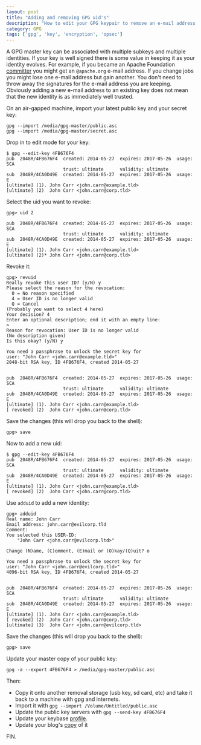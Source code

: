 ```yaml
---
layout: post
title: "Adding and removing GPG uid's"
description: "How to edit your GPG keypair to remove an e-mail address and add another"
category: GPG
tags: ['gpg', 'key', 'encryption', 'opsec']
---
```


A GPG master key can be associated with multiple subkeys and multiple identities. If your key is well signed there is some value in keeping it as your identity evolves. For example, if you became an Apache Foundation [committer](http://people.apache.org/committer-index.html) you might get an `@apache.org` e-mail address. If you change jobs you might lose one e-mail address but gain another. You don't need to throw away the signatures for the e-mail address you are keeping. Obviously adding a new e-mail address to an existing key does not mean that the new identity is as immediately well trusted.

On an air-gapped machine, import your latest public key and your secret key:

    gpg --import /media/gpg-master/public.asc
    gpg --import /media/gpg-master/secret.asc

Drop in to edit mode for your key:

    $ gpg --edit-key 4FB676F4
    pub  2048R/4FB676F4  created: 2014-05-27  expires: 2017-05-26  usage: SCA
                         trust: ultimate      validity: ultimate
    sub  2048R/4CA0D49E  created: 2014-05-27  expires: 2017-05-26  usage: E
    [ultimate] (1). John Carr <john.carr@example.tld>
    [ultimate] (2)  John Carr <john.carr@corp.tld>

Select the uid you want to revoke:

    gpg> uid 2

    pub  2048R/4FB676F4  created: 2014-05-27  expires: 2017-05-26  usage: SCA
                         trust: ultimate      validity: ultimate
    sub  2048R/4CA0D49E  created: 2014-05-27  expires: 2017-05-26  usage: E
    [ultimate] (1). John Carr <john.carr@example.tld>
    [ultimate] (2)* John Carr <john.carr@corp.tld>

Revoke it:

    gpg> revuid
    Really revoke this user ID? (y/N) y
    Please select the reason for the revocation:
      0 = No reason specified
      4 = User ID is no longer valid
      Q = Cancel
    (Probably you want to select 4 here)
    Your decision? 4
    Enter an optional description; end it with an empty line:
    >
    Reason for revocation: User ID is no longer valid
    (No description given)
    Is this okay? (y/N) y

    You need a passphrase to unlock the secret key for
    user: "John Carr <john.carr@example.tld>"
    2048-bit RSA key, ID 4FB676F4, created 2014-05-27


    pub  2048R/4FB676F4  created: 2014-05-27  expires: 2017-05-26  usage: SCA
                         trust: ultimate      validity: ultimate
    sub  2048R/4CA0D49E  created: 2014-05-27  expires: 2017-05-26  usage: E
    [ultimate] (1). John Carr <john.carr@example.tld>
    [ revoked] (2)  John Carr <john.carr@corp.tld>

Save the changes (this will drop you back to the shell):

    gpg> save

Now to add a new uid:

    $ gpg --edit-key 4FB676F4            
    pub  2048R/4FB676F4  created: 2014-05-27  expires: 2017-05-26  usage: SCA
                         trust: ultimate      validity: ultimate
    sub  2048R/4CA0D49E  created: 2014-05-27  expires: 2017-05-26  usage: E
    [ultimate] (1). John Carr <john.carr@example.tld>
    [ revoked] (2)  John Carr <john.carr@corp.tld>

Use `adduid` to add a new identity:

    gpg> adduid
    Real name: John Carr
    Email address: john.carr@evilcorp.tld
    Comment:
    You selected this USER-ID:
        "John Carr <john.carr@evilcorp.ltd>"

    Change (N)ame, (C)omment, (E)mail or (O)kay/(Q)uit? o

    You need a passphrase to unlock the secret key for
    user: "John Carr <john.carr@evilcorp.tld>"
    4096-bit RSA key, ID 4FB676F4, created 2014-05-27


    pub  2048R/4FB676F4  created: 2014-05-27  expires: 2017-05-26  usage: SCA
                         trust: ultimate      validity: ultimate
    sub  2048R/4CA0D49E  created: 2014-05-27  expires: 2017-05-26  usage: E
    [ultimate] (1). John Carr <john.carr@example.tld>
    [ revoked] (2)  John Carr <john.carr@corp.tld>
    [ultimate] (3)  John Carr <john.carr@evilcorp.tld>

Save the changes (this will drop you back to the shell):

    gpg> save

Update your master copy of your public key:

    gpg -a --export 4FB676F4 > /media/gpg-master/public.asc

Then:

 * Copy it onto another removal storage (usb key, sd card, etc) and take it back to a machine with gpg and internets.
 * Import it with `gpg --import /Volume/Untitled/public.asc`
 * Update the public key servers with `gpg --send-key 4FB676F4`
 * Update your keybase [profile](https://keybase.io/jc2k).
 * Update your blog's [copy](http://unrouted.io/gpg/key.txt) of it

FIN.
